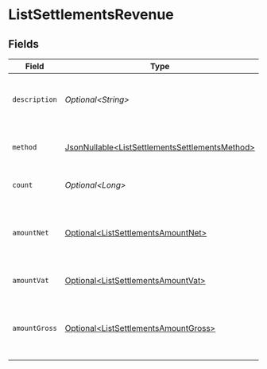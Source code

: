 # ListSettlementsRevenue


## Fields

| Field                                                                                                          | Type                                                                                                           | Required                                                                                                       | Description                                                                                                    | Example                                                                                                        |
| -------------------------------------------------------------------------------------------------------------- | -------------------------------------------------------------------------------------------------------------- | -------------------------------------------------------------------------------------------------------------- | -------------------------------------------------------------------------------------------------------------- | -------------------------------------------------------------------------------------------------------------- |
| `description`                                                                                                  | *Optional\<String>*                                                                                            | :heavy_minus_sign:                                                                                             | A description of the revenue subtotal                                                                          | Credit card                                                                                                    |
| `method`                                                                                                       | [JsonNullable\<ListSettlementsSettlementsMethod>](../../models/operations/ListSettlementsSettlementsMethod.md) | :heavy_minus_sign:                                                                                             | The payment method, if applicable                                                                              | creditcard                                                                                                     |
| `count`                                                                                                        | *Optional\<Long>*                                                                                              | :heavy_minus_sign:                                                                                             | The number of payments                                                                                         | 10                                                                                                             |
| `amountNet`                                                                                                    | [Optional\<ListSettlementsAmountNet>](../../models/operations/ListSettlementsAmountNet.md)                     | :heavy_minus_sign:                                                                                             | The net total of received funds, i.e. excluding VAT                                                            |                                                                                                                |
| `amountVat`                                                                                                    | [Optional\<ListSettlementsAmountVat>](../../models/operations/ListSettlementsAmountVat.md)                     | :heavy_minus_sign:                                                                                             | The applicable VAT                                                                                             |                                                                                                                |
| `amountGross`                                                                                                  | [Optional\<ListSettlementsAmountGross>](../../models/operations/ListSettlementsAmountGross.md)                 | :heavy_minus_sign:                                                                                             | The gross total of received funds, i.e. including VAT                                                          |                                                                                                                |